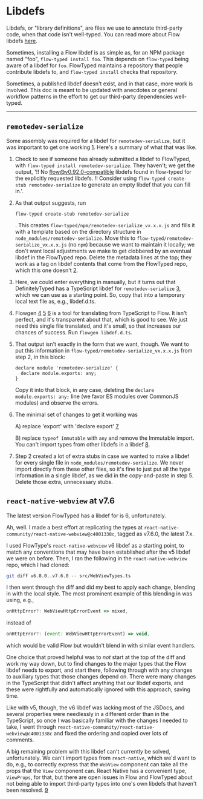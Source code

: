 # Libdefs

Libdefs, or "library definitions", are files we use to annotate
third-party code, when that code isn't well-typed. You can read more
about Flow libdefs [here](https://flow.org/en/docs/libdefs/).

Sometimes, installing a Flow libdef is as simple as, for an NPM
package named "foo", `flow-typed install foo`. This depends on
`flow-typed` being aware of a libdef for `foo`. FlowTyped maintains a
repository that people contribute libdefs to, and `flow-typed install`
checks that repository.

Sometimes, a published libdef doesn't exist, and in that case, more
work is involved. This doc is meant to be updated with anecdotes or
general workflow patterns in the effort to get our third-party
dependencies well-typed.

-----

## `remotedev-serialize`

Some assembly was required for a libdef for `remotedev-serialize`, but
it was important to get one working [1]. Here's a summary of what that
was like.

1. Check to see if someone has already submitted a libdef to
   FlowTyped, with `flow-typed install remotedev-serialize`. They
   haven't; we get the output, '!! No flow@v0.92.0-compatible libdefs
   found in flow-typed for the explicitly requested libdefs. !!
   Consider using `flow-typed create-stub remotedev-serialize` to
   generate an empty libdef that you can fill in.'.

2. As that output suggests, run

   `flow-typed create-stub remotedev-serialize`

   . This creates `flow-typed/npm/remotedev-serialize_vx.x.x.js` and
   fills it with a template based on the directory structure in
   `node_modules/remotedev-serialize`. Move this to
   `flow-typed/remotedev-serialize_vx.x.x.js` (no `npm`) because we
   want to maintain it locally; we don't want local adjustments we
   make to get clobbered by an eventual libdef in the FlowTyped repo.
   Delete the metadata lines at the top; they work as a tag on libdef
   contents that come from the FlowTyped repo, which this one doesn't
   [2].

3. Here, we could enter everything in manually, but it turns out that
   DefinitelyTyped has a TypeScript libdef for `remotedev-serialize`
   [3], which we can use as a starting point. So, copy that into a
   temporary local text file as, e.g., libdef.d.ts.

4. Flowgen [4] [5] [6] is a tool for translating from TypeScript to
   Flow. It isn't perfect, and it's transparent about that, which is
   good to see. We just need this single file translated, and it's
   small, so that increases our chances of success. Run `flowgen
   libdef.d.ts`.

5. That output isn't exactly in the form that we want, though. We want
   to put this information in
   `flow-typed/remotedev-serialize_vx.x.x.js` from step 2, in this
   block:

   ```
   declare module 'remotedev-serialize' {
     declare module.exports: any;
   }
   ```

   Copy it into that block, in any case, deleting the `declare
   module.exports: any;` line (we favor ES modules over CommonJS
   modules) and observe the errors.

6. The minimal set of changes to get it working was

   A) replace 'export' with 'declare export' [7]

   B) replace `typeof Immutable` with `any` and remove the Immutable
      import. You can't import types from other libdefs in a libdef
      [8].

7. Step 2 created a lot of extra stubs in case we wanted to make a
   libdef for every single file in `node_modules/remotedev-serialize`.
   We never import directly from these other files, so it's fine to
   just put all the type information in a single libdef, as we did in
   the copy-and-paste in step 5. Delete those extra, unnecessary
   stubs.

[1]: https://flow.org/en/docs/libdefs/#toc-general-best-practices
[2]: https://chat.zulip.org/#narrow/stream/243-mobile-team/topic/Android.20build.3A.20unimodules/near/859855
[3]: https://github.com/DefinitelyTyped/DefinitelyTyped/blob/55ebcedca/types/remotedev-serialize/index.d.ts.
[4]: https://github.com/joarwilk/flowgen
[5]: https://github.com/zulip/zulip-mobile/issues/3458#issuecomment-542870835
[6]: https://chat.zulip.org/#narrow/stream/243-mobile-team/topic/Android.20build.3A.20unimodules/near/845802
[7]: https://flow.org/en/docs/libdefs/creation/
[8]: https://github.com/flow-typed/flow-typed/blob/master/CONTRIBUTING.md#dont-import-types-from-other-libdefs

## `react-native-webview` at v7.6

The latest version FlowTyped has a libdef for is 6, unfortunately.

Ah, well. I made a best effort at replicating the types at
`react-native-community/react-native-webview@c4001338c`, tagged as
v7.6.0, the latest 7.x.

I used FlowType's `react-native-webview` v6 libdef as a starting
point, to match any conventions that may have been established after
the v5 libdef we were on before. Then, I ran the following in the
`react-native-webview` repo, which I had cloned:

```bash
git diff v6.8.0..v7.6.0 -- src/WebViewTypes.ts
```

I then went through the diff and did my best to apply each change,
blending in with the local style. The most prominent example of this
blending in was using, e.g.,

```javascript
onHttpError?: WebViewHttpErrorEvent => mixed,
```

instead of

```javascript
onHttpError?: (event: WebViewHttpErrorEvent) => void,
```

which would be valid Flow but wouldn't blend in with similar event
handlers.

One choice that proved helpful was to *not* start at the top of the
diff and work my way down, but to find changes to the major types
that the Flow libdef needs to export, and start there, following
through with any changes to auxiliary types that those changes
depend on. There were many changes in the TypeScript that didn't
affect anything that our libdef exports, and these were rightfully
and automatically ignored with this approach, saving time.

Like with v5, though, the v6 libdef was lacking most of the JSDocs,
and several properties were needlessly in a different order than in
the TypeScript, so once I was basically familiar with the changes I
needed to take, I went through
`react-native-community/react-native-webview@c4001338c` and fixed
the ordering and copied over lots of comments.

A big remaining problem with this libdef can't currently be solved,
unfortunately. We can't import types from `react-native`, which we'd
want to do, e.g., to correctly express that the `WebView` component
can take all the props that the `View` component can. React Native has
a convenient type, `ViewProps`, for that, but there are open issues in
Flow and FlowTyped about not being able to import third-party types
into one's own libdefs that haven't been resolved. [9]

[9]: https://github.com/zulip/zulip-mobile/issues/3458#issuecomment-639859987
